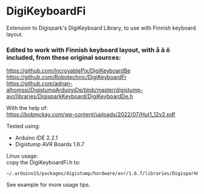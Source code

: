 # DigiKeyboardFi
Extension to Digispark's DigiKeyboard Library, to use with Finnish keyboard layout.

### Edited to work with Finnish keyboard layout, with å ä ö included, from these original sources:
https://github.com/IncroyablePix/DigiKeyboardBe   
https://github.com/Robotechnic/DigiKeyboardFr   
https://github.com/adnan-alhomssi/DigistumpArduinoDe/blob/master/digistump-avr/libraries/DigisparkKeyboard/DigiKeyboardDe.h   

With the help of:  
https://bobmckay.com/wp-content/uploads/2022/07/Hut1_12v2.pdf   

Tested using:   
- Arduino IDE 2.2.1
- Digistump AVR Boards 1.6.7

Linux usage:   
copy the DigiKeyboardFi.h to:   
```
~/.arduino15/packages/digistump/hardware/avr/1.6.7/libraries/DigisparkKeyboard/
``` 
See example for more usage tips.   
